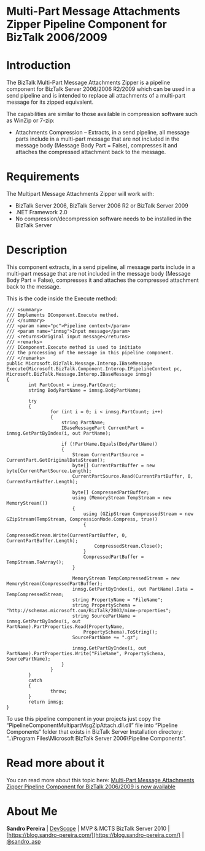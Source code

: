 # Multi-Part Message Attachments Zipper Pipeline Component for BizTalk 2006/2009

# Introduction
The BizTalk Multi-Part Message Attachments Zipper is a pipeline component for BizTalk Server 2006/2006 R2/2009 which can be used in a send pipeline and is intended to replace all attachments of a multi-part message for its zipped equivalent.

The capabilities are similar to those available in compression software such as WinZip or 7-zip:
* Attachments Compression – Extracts, in a send pipeline, all message parts include in a multi-part message that are not included in the message body (Message Body Part = False), compresses it and attaches the compressed attachment back to the message.

# Requirements
The Multipart Message Attachments Zipper will work with:
* BizTalk Server 2006, BizTalk Server 2006 R2 or BizTalk Server 2009
* .NET Framework 2.0
* No compression/decompression software needs to be installed in the BizTalk Server

# Description

This component extracts, in a send pipeline, all message parts include in a multi-part message that are not included in the message body (Message Body Part = False), compresses it and attaches the compressed attachment back to the message.

This is the code inside the Execute method:  

    
    /// <summary> 
	/// Implements IComponent.Execute method. 
	/// </summary> 
	/// <param name="pc">Pipeline context</param> 
	/// <param name="inmsg">Input message</param> 
	/// <returns>Original input message</returns> 
	/// <remarks> 
	/// IComponent.Execute method is used to initiate 
	/// the processing of the message in this pipeline component. 
	/// </remarks> 
	public Microsoft.BizTalk.Message.Interop.IBaseMessage Execute(Microsoft.BizTalk.Component.Interop.IPipelineContext pc, Microsoft.BizTalk.Message.Interop.IBaseMessage inmsg) 
	{ 
			int PartCount = inmsg.PartCount; 
			string BodyPartName = inmsg.BodyPartName; 
	 
			try 
			{ 
					for (int i = 0; i < inmsg.PartCount; i++) 
					{ 
						string PartName; 
						IBaseMessagePart CurrentPart = inmsg.GetPartByIndex(i, out PartName); 
	 
						if (!PartName.Equals(BodyPartName)) 
						{ 
							Stream CurrentPartSource = CurrentPart.GetOriginalDataStream(); 
							byte[] CurrentPartBuffer = new byte[CurrentPartSource.Length]; 
							CurrentPartSource.Read(CurrentPartBuffer, 0, CurrentPartBuffer.Length); 
	 
							byte[] CompressedPartBuffer; 
							using (MemoryStream TempStream = new MemoryStream()) 
							{ 
								using (GZipStream CompressedStream = new GZipStream(TempStream, CompressionMode.Compress, true)) 
								{ 
									CompressedStream.Write(CurrentPartBuffer, 0, CurrentPartBuffer.Length); 
									CompressedStream.Close(); 
								} 
								CompressedPartBuffer = TempStream.ToArray(); 
							} 
	 
							MemoryStream TempCompressedStream = new MemoryStream(CompressedPartBuffer); 
							inmsg.GetPartByIndex(i, out PartName).Data = TempCompressedStream; 
							string PropertyName = "FileName"; 
							string PropertySchema = "http://schemas.microsoft.com/BizTalk/2003/mime-properties"; 
							string SourcePartName = inmsg.GetPartByIndex(i, out PartName).PartProperties.Read(PropertyName, 
								PropertySchema).ToString(); 
							SourcePartName += ".gz"; 
	 
							inmsg.GetPartByIndex(i, out PartName).PartProperties.Write("FileName", PropertySchema, SourcePartName); 
						} 
					} 
			} 
			catch 
			{ 
					throw;  
			} 
			return inmsg; 
	}
    
To use this pipeline component in your projects just copy the “PipelineComponentMultipartMsgZipAttach.dll.dll” file into “Pipeline Components“ folder that exists in BizTalk Server Installation directory:  “..\Program Files\Microsoft BizTalk Server 2006\Pipeline Components”.

# Read more about it
You can read more about this topic here: [Multi-Part Message Attachments Zipper Pipeline Component for BizTalk 2006/2009 is now available](https://blog.sandro-pereira.com/2012/08/28/multi-part-message-attachments-zipper-pipeline-component-for-biztalk-20062009-is-now-available/)

# About Me
**Sandro Pereira** | [DevScope](http://www.devscope.net/) | MVP & MCTS BizTalk Server 2010 | [https://blog.sandro-pereira.com/](https://blog.sandro-pereira.com/) | [@sandro_asp](https://twitter.com/sandro_asp)

